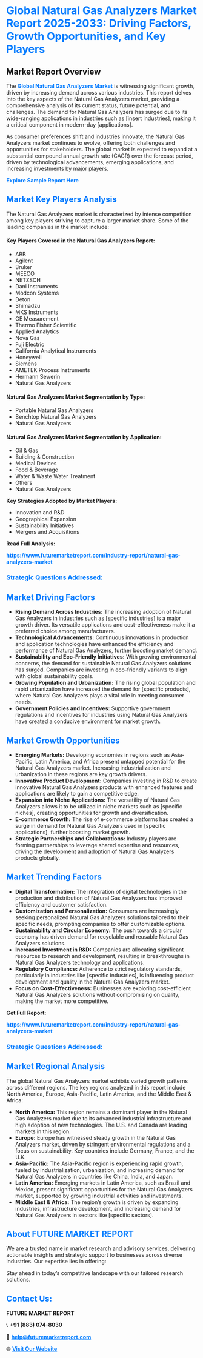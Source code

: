 <h1 style="color: #007BFF;">Global Natural Gas Analyzers Market Report 2025-2033: Driving Factors, Growth Opportunities, and Key Players</h1>

<section id="overview">
<h2>Market Report Overview</h2>
<p>The <a href="https://www.futuremarketreport.com/industry-report/natural-gas-analyzers-market" style="color: #007BFF; text-decoration: none;"><strong>Global Natural Gas Analyzers Market</strong></a> is witnessing significant growth, driven by increasing demand across various industries. This report delves into the key aspects of the Natural Gas Analyzers market, providing a comprehensive analysis of its current status, future potential, and challenges. The demand for Natural Gas Analyzers has surged due to its wide-ranging applications in industries such as [insert industries], making it a critical component in modern-day [applications].</p>
<p>As consumer preferences shift and industries innovate, the Natural Gas Analyzers market continues to evolve, offering both challenges and opportunities for stakeholders. The global market is expected to expand at a substantial compound annual growth rate (CAGR) over the forecast period, driven by technological advancements, emerging applications, and increasing investments by major players.</p>
</section>

<section id="overview">
<p><a href="https://www.futuremarketreport.com/request-sample/reportId=99807" style="color: #007BFF; text-decoration: none;"><strong>Explore Sample Report Here</strong></a></p>
</section>

<section id="key-players">
<h2 style="color: #007BFF;">Market Key Players Analysis</h2>
<p>The Natural Gas Analyzers market is characterized by intense competition among key players striving to capture a larger market share. Some of the leading companies in the market include:</p>
<h4>Key Players Covered in the Natural Gas Analyzers Report:</h4>
<ul><li>ABB</li><li>Agilent</li><li>Bruker</li><li>MEECO</li><li>NETZSCH</li><li>Dani Instruments</li><li>Modcon Systems</li><li>Deton</li><li>Shimadzu</li><li>MKS Instruments</li><li>GE Measurement</li><li>Thermo Fisher Scientific</li><li>Applied Analytics</li><li>Nova Gas</li><li>Fuji Electric</li><li>California Analytical Instruments</li><li>Honeywell</li><li>Siemens</li><li>AMETEK Process Instruments</li><li>Hermann Sewerin</li><li>Natural Gas Analyzers</li></ul>
<h4>Natural Gas Analyzers Market Segmentation by Type:</h4>
<ul><li>Portable Natural Gas Analyzers</li><li>Benchtop Natural Gas Analyzers</li><li>Natural Gas Analyzers</li></ul>

<h4>Natural Gas Analyzers Market Segmentation by Application:</h4>
<ul><li>Oil &amp; Gas</li><li>Building &amp; Construction</li><li>Medical Devices</li><li>Food &amp; Beverage</li><li>Water &amp; Waste Water Treatment</li><li>Others</li><li>Natural Gas Analyzers</li></ul>
<p><strong>Key Strategies Adopted by Market Players:</strong></p>
<ul>
<li>Innovation and R&D</li>
<li>Geographical Expansion</li>
<li>Sustainability Initiatives</li>
<li>Mergers and Acquisitions</li>
</ul>
</section>

<section>
<p><strong>Read Full Analysis: </strong></p><a href="https://www.futuremarketreport.com/industry-report/natural-gas-analyzers-market" style="color: #007BFF; text-decoration: none;"><strong>https://www.futuremarketreport.com/industry-report/natural-gas-analyzers-market</strong></a>
<h3 style="color: #007BFF;">Strategic Questions Addressed:</h3>
</section>

<section id="driving-factors">
<h2 style="color: #007BFF;">Market Driving Factors</h2>
<ul>
<li><strong>Rising Demand Across Industries:</strong> The increasing adoption of Natural Gas Analyzers in industries such as [specific industries] is a major growth driver. Its versatile applications and cost-effectiveness make it a preferred choice among manufacturers.</li>
<li><strong>Technological Advancements:</strong> Continuous innovations in production and application technologies have enhanced the efficiency and performance of Natural Gas Analyzers, further boosting market demand.</li>
<li><strong>Sustainability and Eco-Friendly Initiatives:</strong> With growing environmental concerns, the demand for sustainable Natural Gas Analyzers solutions has surged. Companies are investing in eco-friendly variants to align with global sustainability goals.</li>
<li><strong>Growing Population and Urbanization:</strong> The rising global population and rapid urbanization have increased the demand for [specific products], where Natural Gas Analyzers plays a vital role in meeting consumer needs.</li>
<li><strong>Government Policies and Incentives:</strong> Supportive government regulations and incentives for industries using Natural Gas Analyzers have created a conducive environment for market growth.</li>
</ul>
</section>

<section id="growth-opportunities">
<h2 style="color: #007BFF;">Market Growth Opportunities</h2>
<ul>
<li><strong>Emerging Markets:</strong> Developing economies in regions such as Asia-Pacific, Latin America, and Africa present untapped potential for the Natural Gas Analyzers market. Increasing industrialization and urbanization in these regions are key growth drivers.</li>
<li><strong>Innovative Product Development:</strong> Companies investing in R&D to create innovative Natural Gas Analyzers products with enhanced features and applications are likely to gain a competitive edge.</li>
<li><strong>Expansion into Niche Applications:</strong> The versatility of Natural Gas Analyzers allows it to be utilized in niche markets such as [specific niches], creating opportunities for growth and diversification.</li>
<li><strong>E-commerce Growth:</strong> The rise of e-commerce platforms has created a surge in demand for Natural Gas Analyzers used in [specific applications], further boosting market growth.</li>
<li><strong>Strategic Partnerships and Collaborations:</strong> Industry players are forming partnerships to leverage shared expertise and resources, driving the development and adoption of Natural Gas Analyzers products globally.</li>
</ul>
</section>

<section id="trending-factors">
<h2 style="color: #007BFF;">Market Trending Factors</h2>
<ul>
<li><strong>Digital Transformation:</strong> The integration of digital technologies in the production and distribution of Natural Gas Analyzers has improved efficiency and customer satisfaction.</li>
<li><strong>Customization and Personalization:</strong> Consumers are increasingly seeking personalized Natural Gas Analyzers solutions tailored to their specific needs, prompting companies to offer customizable options.</li>
<li><strong>Sustainability and Circular Economy:</strong> The push towards a circular economy has driven demand for recyclable and reusable Natural Gas Analyzers solutions.</li>
<li><strong>Increased Investment in R&D:</strong> Companies are allocating significant resources to research and development, resulting in breakthroughs in Natural Gas Analyzers technology and applications.</li>
<li><strong>Regulatory Compliance:</strong> Adherence to strict regulatory standards, particularly in industries like [specific industries], is influencing product development and quality in the Natural Gas Analyzers market.</li>
<li><strong>Focus on Cost-Effectiveness:</strong> Businesses are exploring cost-efficient Natural Gas Analyzers solutions without compromising on quality, making the market more competitive.</li>
</ul>
</section>

<section>
<p><strong>Get Full Report: </strong></p><a href="https://www.futuremarketreport.com/industry-report/natural-gas-analyzers-market" style="color: #007BFF; text-decoration: none;"><strong>https://www.futuremarketreport.com/industry-report/natural-gas-analyzers-market</strong></a>
<h3 style="color: #007BFF;">Strategic Questions Addressed:</h3>
</section>


<section id="regional-analysis">
<h2 style="color: #007BFF;">Market Regional Analysis</h2>
<p>The global Natural Gas Analyzers market exhibits varied growth patterns across different regions. The key regions analyzed in this report include North America, Europe, Asia-Pacific, Latin America, and the Middle East & Africa:</p>
<ul>
<li><strong>North America:</strong> This region remains a dominant player in the Natural Gas Analyzers market due to its advanced industrial infrastructure and high adoption of new technologies. The U.S. and Canada are leading markets in this region.</li>
<li><strong>Europe:</strong> Europe has witnessed steady growth in the Natural Gas Analyzers market, driven by stringent environmental regulations and a focus on sustainability. Key countries include Germany, France, and the U.K.</li>
<li><strong>Asia-Pacific:</strong> The Asia-Pacific region is experiencing rapid growth, fueled by industrialization, urbanization, and increasing demand for Natural Gas Analyzers in countries like China, India, and Japan.</li>
<li><strong>Latin America:</strong> Emerging markets in Latin America, such as Brazil and Mexico, present significant opportunities for the Natural Gas Analyzers market, supported by growing industrial activities and investments.</li>
<li><strong>Middle East & Africa:</strong> The region’s growth is driven by expanding industries, infrastructure development, and increasing demand for Natural Gas Analyzers in sectors like [specific sectors].</li>
</ul>
</section>

<footer>
<h2 style="color: #007BFF;">About FUTURE MARKET REPORT</h2>
<p>We are a trusted name in market research and advisory services, delivering actionable insights and strategic support to businesses across diverse industries. Our expertise lies in offering:</p>

<p>Stay ahead in today’s competitive landscape with our tailored research solutions.</p>

<h2 style="color: #007BFF;">Contact Us:</h2>
<p><strong>FUTURE MARKET REPORT</strong></p>
<p>📞 <strong>+91 (883) 074-8030</strong></p>
<p>📧 <strong><a href="mailto:help@futuremarketreport.com" style="color: #007BFF;">help@futuremarketreport.com</a></strong></p>
<p>🌐 <strong><a href="https://www.futuremarketreport.com/" style="color: #007BFF;">Visit Our Website</a></strong></p>
</footer>
